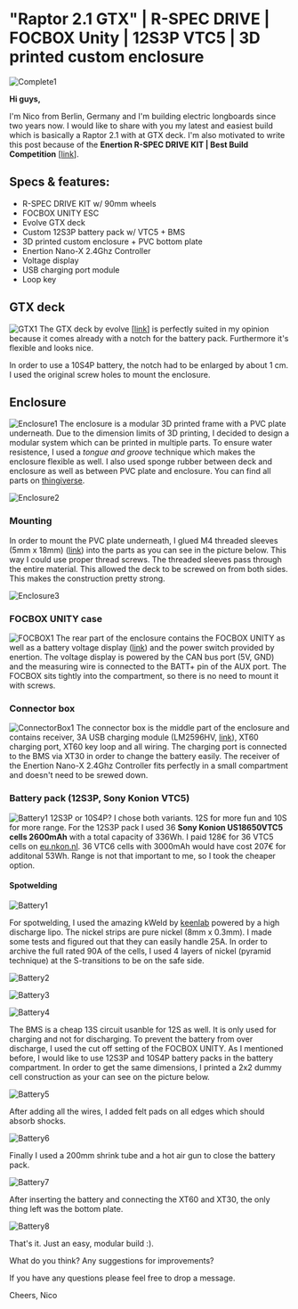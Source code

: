 # "Raptor 2.1 GTX" | R-SPEC DRIVE | FOCBOX Unity | 12S3P VTC5 | 3D printed custom enclosure

![Complete1](https://raw.githubusercontent.com/occino/enertion/master/complete/DSC_0062.JPG)

**Hi guys,**

I'm Nico from Berlin, Germany and I'm building electric longboards since two years now. I would like to share with you my latest and easiest build which is basically a Raptor 2.1 with at GTX deck. I'm also motivated to write this post because of the **Enertion R-SPEC DRIVE KIT | Best Build Competition** [[link](https://www.electric-skateboard.builders/t/enertion-r-spec-drive-kit-best-build-competition-win-cash-back/ "Enertion")].

## Specs & features:

* R-SPEC DRIVE KIT w/ 90mm wheels
* FOCBOX UNITY ESC
* Evolve GTX deck
* Custom 12S3P battery pack w/ VTC5 + BMS
* 3D printed custom enclosure + PVC bottom plate
* Enertion Nano-X 2.4Ghz Controller
* Voltage display
* USB charging port module
* Loop key

## GTX deck
![GTX1](https://raw.githubusercontent.com/occino/enertion/master/deck/DSC_0008.JPG)
The GTX deck by evolve [[link](https://evolveskateboardsusa.com/products/deck-bamboo-gtx "Evolve")] is perfectly suited in my opinion because it comes already with a notch for the battery pack. Furthermore it's flexible and looks nice.

In order to use a 10S4P battery, the notch had to be enlarged by about 1 cm. I used the original screw holes to mount the enclosure.

## Enclosure
![Enclosure1](https://raw.githubusercontent.com/occino/enertion/master/enclosure/enclosure.png)
The enclosure is a modular 3D printed frame with a PVC plate underneath. Due to the dimension limits of 3D printing, I decided to design a modular system which can be printed in multiple parts. To ensure water resistence, I used a *tongue and groove* technique which makes the enclosure flexible as well. I also used sponge rubber between deck and enclosure as well as between PVC plate and enclosure.
You can find all parts on [thingiverse](https://www.thingiverse.com/thing:3382660 "Thingiverse").

![Enclosure2](https://raw.githubusercontent.com/occino/enertion/master/enclosure/IMG_20190126_122641.jpg)

### Mounting
In order to mount the PVC plate underneath, I glued M4 threaded sleeves (5mm x 18mm) ([link](http://www.lignoshop.de/gewindehuelse-stahl-m4-5mm-37811022000.html "link")) into the parts as you can see in the picture below. This way I could use proper thread screws. The threaded sleeves pass through the entire material. This allowed the deck to be screwed on from both sides. This makes the construction pretty strong. 

![Enclosure3](https://raw.githubusercontent.com/occino/enertion/master/focbox/DSC_0018.JPG)

### FOCBOX UNITY case
![FOCBOX1](https://raw.githubusercontent.com/occino/enertion/master/focbox/focbox_case.JPG)
The rear part of the enclosure contains the FOCBOX UNITY as well as a battery voltage display ([link](https://de.aliexpress.com/item/0-36-DC0-100V-LED-Mini-Digital-Voltmeter-Blue-red-green-LED-Display-Volt-Meter/32817252098.html "link")) and the power switch provided by enertion. The voltage display is powered by the CAN bus port (5V, GND) and the measuring wire is connected to the BATT+ pin of the AUX port. The FOCBOX sits tightly into the compartment, so there is no need to mount it with screws.

### Connector box
![ConnectorBox1](https://raw.githubusercontent.com/occino/enertion/master/connectorBox/connectorBox.jpg)
The connector box is the middle part of the enclosure and contains receiver, 3A USB charging module (LM2596HV, [link](https://de.aliexpress.com/item/LM2596HV-5V-DC-DC-Step-Down-Buck-Converter-Module-9V-12V-24V-36V-48V-to-5V/32831931798.html "link")), XT60 charging port, XT60 key loop and all wiring. The charging port is connected to the BMS via XT30 in order to change the battery easily. The receiver of the Enertion Nano-X 2.4Ghz Controller fits perfectly in a small compartment and doesn't need to be srewed down.

### Battery pack (12S3P, Sony Konion VTC5)
![Battery1](https://raw.githubusercontent.com/occino/enertion/master/battery/battery.jpg)
12S3P or 10S4P? I chose both variants. 12S for more fun and 10S for more range. For the 12S3P pack I used 36 **Sony Konion US18650VTC5 cells 2600mAh** with a total capacity of 336Wh. I paid 128€ for 36 VTC5 cells on [eu.nkon.nl](https://eu.nkon.nl/ "eu.nkon.nl"). 36 VTC6 cells with 3000mAh would have cost 207€ for additonal 53Wh. Range is not that important to me, so I took the cheaper option.

#### Spotwelding
![Battery1](https://raw.githubusercontent.com/occino/enertion/master/battery/spotwelder.JPG)

For spotwelding, I used the amazing kWeld by [keenlab](https://www.keenlab.de/ "keenlab") powered by a high discharge lipo. The nickel strips are pure nickel  (8mm x 0.3mm). I made some tests and figured out that they can easily handle 25A. In order to archive the full rated 90A of the cells, I used 4 layers of nickel (pyramid technique) at the S-transitions to be on the safe side.

![Battery2](https://raw.githubusercontent.com/occino/enertion/master/battery/batterySetup.jpg)

![Battery3](https://raw.githubusercontent.com/occino/enertion/master/battery/pyramid.jpg)

![Battery4](https://raw.githubusercontent.com/occino/enertion/master/battery/pack_raw.jpg)

The BMS is a cheap 13S circuit usanble for 12S as well. It is only used for charging and not for discharging. To prevent the battery from over discharge, I used the cut off setting of the FOCBOX UNITY.
As I mentioned before, I would like to use 12S3P and 10S4P battery packs in the battery compartment. In order to get the same dimensions, I printed a 2x2 dummy cell construction as your can see on the picture below.

![Battery5](https://raw.githubusercontent.com/occino/enertion/master/battery/pack_bms.jpg)

After adding all the wires, I added felt pads on all edges which should absorb shocks. 

![Battery6](https://raw.githubusercontent.com/occino/enertion/master/battery/pack_padding.jpg)

Finally I used a 200mm shrink tube and a hot air gun to close the battery pack.

![Battery7](https://raw.githubusercontent.com/occino/enertion/master/enclosure/IMG_20190126_150100.jpg)

After inserting the battery and connecting the XT60 and XT30, the only thing left was the bottom plate.

![Battery8](https://raw.githubusercontent.com/occino/enertion/master/enclosure/enclosure_bottom.jpg)

That's it. Just an easy, modular build :).

What do you think? Any suggestions for improvements?

If you have any questions please feel free to drop a message.

Cheers, Nico


